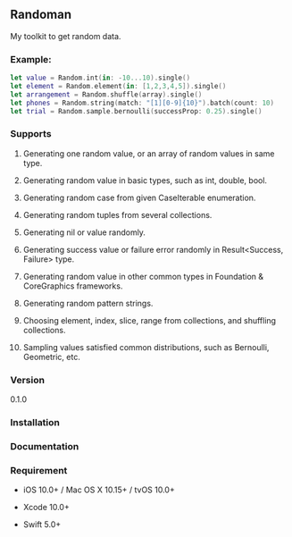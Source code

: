 ## Randoman

My toolkit to get random data.

### Example:

```swift
let value = Random.int(in: -10...10).single()
let element = Random.element(in: [1,2,3,4,5]).single()
let arrangement = Random.shuffle(array).single()
let phones = Random.string(match: "[1][0-9]{10}").batch(count: 10)
let trial = Random.sample.bernoulli(successProp: 0.25).single()
```

### Supports

1. Generating one random value, or an array of random values in same type.

2. Generating random value in basic types, such as int, double, bool.

3. Generating random case from given CaseIterable enumeration.

4. Generating random tuples from several collections.

5. Generating nil or value randomly.

6. Generating success value or failure error randomly in Result<Success, Failure> type.

7. Generating random value in other common types in Foundation & CoreGraphics frameworks.

8. Generating random pattern strings.

9. Choosing element, index, slice, range from collections, and shuffling collections.

10. Sampling values satisfied common distributions, such as Bernoulli, Geometric, etc.

### Version

0.1.0

### Installation

### Documentation

### Requirement

- iOS 10.0+ / Mac OS X 10.15+ / tvOS 10.0+

- Xcode 10.0+

- Swift 5.0+
